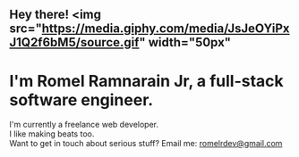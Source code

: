 ## Hey there! <img src="https://media.giphy.com/media/JsJeOYiPxJ1Q2f6bM5/source.gif" width="50px"<br> 
# I'm Romel Ramnarain Jr, a full-stack software engineer.<br>

I'm currently a freelance web developer.<br>
I like making beats too.<br>
Want to get in touch about serious stuff? Email me: romelrdev@gmail.com
